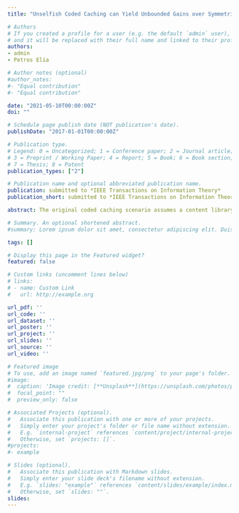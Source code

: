 ```yaml
---
title: "Unselfish Coded Caching can Yield Unbounded Gains over Symmetrically Selfish Caching"

# Authors
# If you created a profile for a user (e.g. the default `admin` user), write the username (folder name) here 
# and it will be replaced with their full name and linked to their profile.
authors:
- admin
- Petros Elia

# Author notes (optional)
#author_notes:
#- "Equal contribution"
#- "Equal contribution"

date: "2021-05-10T00:00:00Z"
doi: ""

# Schedule page publish date (NOT publication's date).
publishDate: "2017-01-01T00:00:00Z"

# Publication type.
# Legend: 0 = Uncategorized; 1 = Conference paper; 2 = Journal article;
# 3 = Preprint / Working Paper; 4 = Report; 5 = Book; 6 = Book section;
# 7 = Thesis; 8 = Patent
publication_types: ["2"]

# Publication name and optional abbreviated publication name.
publication: submitted to *IEEE Transactions on Information Theory*
publication_short: submitted to *IEEE Transactions on Information Theory*

abstract: The original coded caching scenario assumes a content library that is of interest to all receiving users. In a realistic scenario though, the users may have diverging interests which may intersect to various degrees. What happens for example if each file is of potential interest to, say, $40 \%$ of the users and each user has potential interest in $40 \%$ of the library? In this work, we investigate the so-called *symmetrically selfish coded caching scenario*, where each user only makes requests from a subset of the library that defines its own *File Demand Set (FDS)*, each user caches selfishly only contents from its own FDS, and where the different FDSs symmetrically overlap to some extent. In the context of various traditional prefetching scenarios (prior to the emergence of coded caching), selfish approaches were known to be potentially very effective. On the other hand &#151 with the exception of some notable works &#151 little is known about selfish coded caching. We here present a new information-theoretic converse that proves, in a general setting of symmetric FDS structures, that selfish coded caching, despite enjoying a much larger local caching gain and a much smaller set of possible demands, introduces an unbounded load increase compared to the unselfish case. In particular, in the $K$-user broadcast channel where each user stores a fraction $\gamma$ of the library, where each file (class) is of interest to $\alpha$ users, and where any one specific file is of interest to a fraction $\delta$ of users, the optimal coding gain of symmetrically selfish caching is at least $(K - \alpha)\gamma + 1$ times smaller than in the unselfish scenario. This allows us to draw the powerful conclusion that the optimal selfish coding gain is upper bounded by $1/(1 - \delta)$, and thus does not scale with $K$. These derived limits are shown to be exact for different types of demands.

# Summary. An optional shortened abstract.
#summary: Lorem ipsum dolor sit amet, consectetur adipiscing elit. Duis posuere tellus ac convallis placerat. Proin tincidunt magna sed ex sollicitudin condimentum.

tags: []

# Display this page in the Featured widget?
featured: false

# Custom links (uncomment lines below)
# links:
# - name: Custom Link
#   url: http://example.org

url_pdf: ''
url_code: ''
url_dataset: ''
url_poster: ''
url_project: ''
url_slides: ''
url_source: ''
url_video: ''

# Featured image
# To use, add an image named `featured.jpg/png` to your page's folder. 
#image:
#  caption: 'Image credit: [**Unsplash**](https://unsplash.com/photos/pLCdAaMFLTE)'
#  focal_point: ""
#  preview_only: false

# Associated Projects (optional).
#   Associate this publication with one or more of your projects.
#   Simply enter your project's folder or file name without extension.
#   E.g. `internal-project` references `content/project/internal-project/index.md`.
#   Otherwise, set `projects: []`.
#projects:
#- example

# Slides (optional).
#   Associate this publication with Markdown slides.
#   Simply enter your slide deck's filename without extension.
#   E.g. `slides: "example"` references `content/slides/example/index.md`.
#   Otherwise, set `slides: ""`.
slides:
---
```

